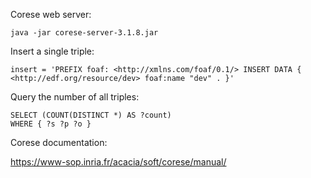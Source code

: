 Corese web server:

```
java -jar corese-server-3.1.8.jar
```


Insert a single triple:

```
insert = 'PREFIX foaf: <http://xmlns.com/foaf/0.1/> INSERT DATA { <http://edf.org/resource/dev> foaf:name "dev" . }'
```

Query the number of all triples:

```
SELECT (COUNT(DISTINCT *) AS ?count)
WHERE { ?s ?p ?o }
```

Corese documentation:

<https://www-sop.inria.fr/acacia/soft/corese/manual/>
